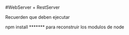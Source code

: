 #WebServer + RestServer

Recuerden que deben ejecutar

npm install  ******* para reconstruir los modulos de node